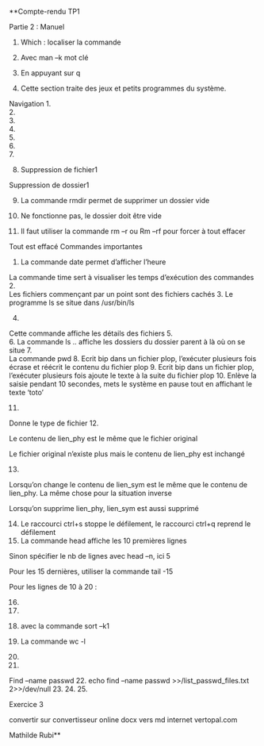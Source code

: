 **Compte-rendu TP1

Partie 2 : 
Manuel
1.	Which : localiser la commande
2.	Avec man –k mot clé
3.	En appuyant sur q
 
4.	 Cette section traite des jeux et petits programmes du système.
 

Navigation
1.	 
2.	 
3.	 
4.	 
5.	 
6.	 
7.	 
 
8.	Suppression de fichier1
 
Suppression de dossier1
 

9.	La commande rmdir permet de supprimer un dossier vide
10.	Ne fonctionne pas, le dossier doit être vide
 
11.	Il faut utiliser la commande rm –r ou Rm –rf pour forcer à tout effacer
 
 
Tout est effacé
Commandes importantes
1.	La commande date permet d’afficher l’heure
 
La commande time sert à visualiser les temps d’exécution des commandes
2.	 
Les fichiers commençant par un point sont des fichiers cachés
3.	Le programme ls se situe dans /usr/bin/ls
  
4.	 
Cette commande affiche les détails des fichiers
5.	 
6.	La commande ls .. affiche les dossiers du dossier parent à là où on se situe
7.	  
La commande pwd
8.	Ecrit bip dans un fichier plop, l’exécuter plusieurs fois écrase et réécrit le contenu du fichier plop
9.	Ecrit bip dans un fichier plop, l’exécuter plusieurs fois ajoute le texte à la suite du fichier plop
10.	Enlève la saisie pendant 10 secondes, mets le système en pause tout en affichant le texte ‘toto’
 
11.	 
Donne le type de fichier
12.	 
 
 
 
 
Le contenu de lien_phy est le même que le fichier original
 
Le fichier original n’existe plus mais le contenu de lien_phy est inchangé

13.	 
Lorsqu’on change le contenu de lien_sym est le même que le contenu de lien_phy.
La même chose pour la situation inverse
 

Lorsqu’on supprime lien_phy, lien_sym est aussi supprimé
 

14.	Le raccourci ctrl+s stoppe le défilement, le raccourci ctrl+q reprend le défilement
15.	La commande head affiche les 10 premières lignes

 
 
Sinon spécifier le nb de lignes avec head –n, ici 5
 

Pour les 15 dernières, utiliser la commande tail -15
 
Pour les lignes de 10 à 20 : 
 

16.
17.  
 
18. avec la commande sort –k1

19. La commande wc -l 
 
20. 
21. 
Find –name passwd
22.
 echo find –name passwd >>/list_passwd_files.txt 2>>/dev/null
23. 
24. 
25. 

Exercice 3 




convertir sur convertisseur online docx vers md internet vertopal.com


Mathilde Rubi**
